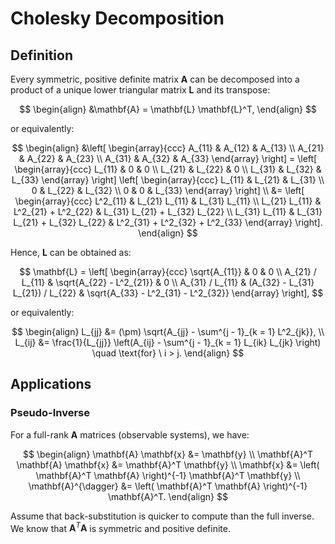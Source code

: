 # Cholesky Decomposition

## Definition

Every symmetric, positive definite matrix $\mathbf{A}$ can be decomposed into a product of a unique lower triangular matrix $\mathbf{L}$ and its transpose:

$$
\begin{align}
&\mathbf{A} = \mathbf{L} \mathbf{L}^T,
\end{align}
$$

or equivalently:

$$
\begin{align}
&\left[
\begin{array}{ccc}
A_{11} & A_{12} & A_{13} \\
A_{21} & A_{22} & A_{23} \\
A_{31} & A_{32} & A_{33}
\end{array}
\right] =
\left[
\begin{array}{ccc}
L_{11} & 0 & 0 \\
L_{21} & L_{22} & 0 \\
L_{31} & L_{32} & L_{33}
\end{array}
\right]
\left[
\begin{array}{ccc}
L_{11} & L_{21} & L_{31} \\
0 & L_{22} & L_{32} \\
0 & 0 & L_{33}
\end{array}
\right] \\
&=
\left[
\begin{array}{ccc}
L^2_{11} & L_{21} L_{11} & L_{31} L_{11} \\
L_{21} L_{11} & L^2_{21} + L^2_{22} & L_{31} L_{21} + L_{32} L_{22} \\
L_{31} L_{11} & L_{31} L_{21} + L_{32} L_{22} & L^2_{31} + L^2_{32} + L^2_{33}
\end{array}
\right].
\end{align}
$$

Hence, $\mathbf{L}$ can be obtained as:

$$
\mathbf{L} =
\left[
\begin{array}{ccc}
\sqrt{A_{11}} & 0 & 0 \\
A_{21} / L_{11} & \sqrt{A_{22} - L^2_{21}} & 0 \\
A_{31} / L_{11} & (A_{32} - L_{31} L_{21}) / L_{22} & \sqrt{A_{33} - L^2_{31} - L^2_{32}}
\end{array}
\right],
$$

or equivalently:

$$
\begin{align}
L_{jj} &= (\pm) \sqrt{A_{jj} - \sum^{j - 1}_{k = 1} L^2_{jk}}, \\
L_{ij} &= \frac{1}{L_{jj}} \left(A_{ij} - \sum^{j - 1}_{k = 1} L_{ik} L_{jk} \right) \quad \text{for} \ i > j.
\end{align}
$$

## Applications

### Pseudo-Inverse

For a full-rank $\mathbf{A}$ matrices (observable systems), we have:

$$
\begin{align}
\mathbf{A} \mathbf{x} &= \mathbf{y} \\
\mathbf{A}^T \mathbf{A} \mathbf{x} &= \mathbf{A}^T \mathbf{y} \\
\mathbf{x} &= \left( \mathbf{A}^T \mathbf{A} \right)^{-1} \mathbf{A}^T \mathbf{y} \\
\mathbf{A}^{\dagger} &= \left( \mathbf{A}^T \mathbf{A} \right)^{-1} \mathbf{A}^T.
\end{align}
$$

Assume that back-substitution is quicker to compute than the full inverse. We know that $\mathbf{A}^T \mathbf{A}$ is symmetric and positive definite.
